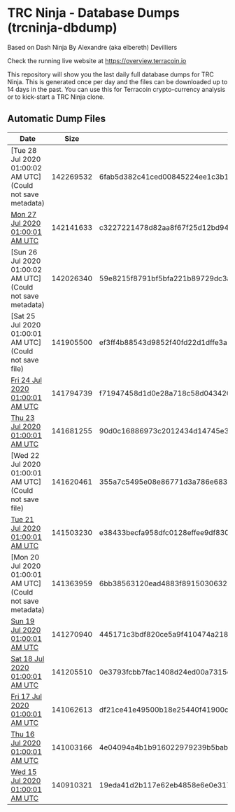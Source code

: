 # TRC Ninja - Database Dumps (trcninja-dbdump)
Based on Dash Ninja By Alexandre (aka elbereth) Devilliers

Check the running live website at https://overview.terracoin.io

This repository will show you the last daily full database dumps for TRC Ninja. This is generated once per day and the files can be downloaded up to 14 days in the past.
You can use this for Terracoin crypto-currency analysis or to kick-start a TRC Ninja clone.


## Automatic Dump Files
| Date | Size | SHA256 |
|--|--|--|
| [Tue 28 Jul 2020 01:00:02 AM UTC](Could not save metadata) | 142269532 | 6fab5d382c41ced00845224ee1c3b14e167a03becee1592906eeeca64655158d | 
| [Mon 27 Jul 2020 01:00:01 AM UTC]() | 142141633 | c3227221478d82aa8f67f25d12bd94653fa6bcc49af69f0d8dde93a9e583341f | 
| [Sun 26 Jul 2020 01:00:02 AM UTC](Could not save metadata) | 142026340 | 59e8215f8791bf5bfa221b89729dc3af559c46d94ee3f4992b94f371faa7df9e | 
| [Sat 25 Jul 2020 01:00:01 AM UTC](Could not save file) | 141905500 | ef3ff4b88543d9852f40fd22d1dffe3a530954b4461777866d65b4acfeb4ea8b | 
| [Fri 24 Jul 2020 01:00:01 AM UTC]() | 141794739 | f71947458d1d0e28a718c58d04342088d65b62c6c0609e982c0a5d77ffa9a63a | 
| [Thu 23 Jul 2020 01:00:01 AM UTC]() | 141681255 | 90d0c16886973c2012434d14745e3e4b3431d427146debb86166bd71802cc376 | 
| [Wed 22 Jul 2020 01:00:01 AM UTC](Could not save file) | 141620461 | 355a7c5495e08e86771d3a786e683e1b3a61349fafad2dd9fe0d026d11128c95 | 
| [Tue 21 Jul 2020 01:00:01 AM UTC]() | 141503230 | e38433becfa958dfc0128effee9df830e189c52d39e7f070f014559b1bd05d7f | 
| [Mon 20 Jul 2020 01:00:01 AM UTC](Could not save metadata) | 141363959 | 6bb38563120ead4883f8915030632b459d1027ac5efae3861ba8add532762095 | 
| [Sun 19 Jul 2020 01:00:01 AM UTC]() | 141270940 | 445171c3bdf820ce5a9f410474a2185d2cd890e6ea6c7c5cd4e75e99e050ffc5 | 
| [Sat 18 Jul 2020 01:00:01 AM UTC]() | 141205510 | 0e3793fcbb7fac1408d24ed00a7315cb510a8266d58f31474000390d65e4d86f | 
| [Fri 17 Jul 2020 01:00:01 AM UTC](https://transfer.sh/12XWQB/trcninja-dbdump-20200717010001.tar.bz2) | 141062613 | df21ce41e49500b18e25440f41900cbc3986df09d018b468e00982b7fcb38010 | 
| [Thu 16 Jul 2020 01:00:01 AM UTC]() | 141003166 | 4e04094a4b1b916022979239b5bab7e7e4979d3e374610b47fe880de0eee0c91 | 
| [Wed 15 Jul 2020 01:00:01 AM UTC]() | 140910321 | 19eda41d2b117e62eb4858e6e0e317969150423bc51c9f13526b35152b978681 | 

